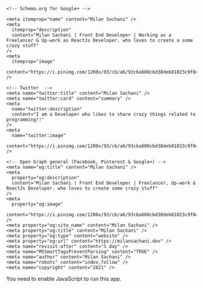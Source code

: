 <!DOCTYPE html>
<html lang="en">
  <head>
    <meta httpEquiv="Content-Type" content="text/html; charset=utf-8" />
    <meta httpEquiv="cache-control" content="personal website" />
    <meta name="viewport" content="width=device-width, initial-scale=1" />
    <meta name="theme-color" content="#623686" />
    <link rel="icon" type="img/logo.png" href="./img/log.jpeg" />
    <link rel="apple-touch-icon" href="./img/log.jpeg" />
    <link rel="manifest" href="./manifest.json" />
    <link rel="shortcut icon" href="./img/log.jpeg" />
    <title>Milan Sachani</title>
    <meta name="title" content="Milan Sachani" />
    <meta name="keywords" content="coding, project, contact, about" />
    <meta name="language" content="English" />
    <meta
      name="description"
      content="Milan Sachani | Front End Developer | Working as a Freelancer & Up-work as ReactJs Developer. who loves to create a some crazy stuff"
    />
    <meta
      name="image"
      content="https://i.pinimg.com/1200x/93/cb/a6/93cba608cbd38deb81023c9f0407d9ff.jpg"
    />
    <meta
      name="thumbnail"
      content="https://i.pinimg.com/1200x/93/cb/a6/93cba608cbd38deb81023c9f0407d9ff.jpg"
    />

    <!-- Schema.org for Google+ -->

    <meta itemprop="name" content="Milan Sachani" />
    <meta
      itemprop="description"
      content="Milan Sachani | Front End Developer | Working as a Freelancer & Up-work as ReactJs Developer. who loves to create a some crazy stuff"
    />
    <meta
      itemprop="image"
      content="https://i.pinimg.com/1200x/93/cb/a6/93cba608cbd38deb81023c9f0407d9ff.jpg"
    />

    <!-- Twitter  -->
    <meta name="twitter:title" content="Milan Sachani" />
    <meta name="twitter:card" content="summary" />
    <meta
      name="twitter:description"
      content="I am a Developer who likes to share crazy things related to programming!!"
    />
    <meta
      name="twitter:image"
      content="https://i.pinimg.com/1200x/93/cb/a6/93cba608cbd38deb81023c9f0407d9ff.jpg"
    />

    <!-- Open Graph general (Facebook, Pinterest & Google+) -->
    <meta name="og:title" content="Milan Sachani" />
    <meta
      property="og:description"
      content="Milan Sachani | Front End Developer | Freelancer, Up-work & ReactJs Developer. who loves to create some crazy stuff"
    />
    <meta
      property="og:image"
      content="https://i.pinimg.com/1200x/93/cb/a6/93cba608cbd38deb81023c9f0407d9ff.jpg"
    />
    <meta property="og:site_name" content="Milan Sachani" />
    <meta property="og:title" content="Milan Sachani" />
    <meta property="og:type" content="website" />
    <meta property="og:url" content="https://milansachani.dev" />
    <meta name="revisit-after" content="1 day" />
    <meta name="MSSmartTagsPreventParsing" content="TRUE" />
    <meta name="author" content="Milan Sachani" />
    <meta name="robots" content="index,follow" />
    <meta name="copyright" content="2021" />

  </head>
  <body>
    <noscript>You need to enable JavaScript to run this app.</noscript>
    <div id="root"></div>
    <script>
      if ("serviceWorker" in navigator) {
        window.addEventListener("load", () => {
          navigator.serviceWorker
            .register("./serviceworker.js")
            .then((reg) => console.log("Success: ", reg.scope))
            .catch((err) => console.log("Failure: ", err));
        });
      }
    </script>
  </body>
</html>
